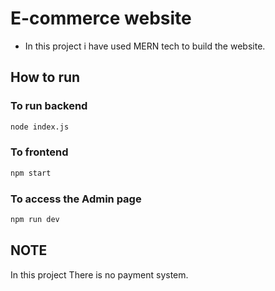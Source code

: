 # E-commerce website
+ In this project i have used MERN tech to build the website.

## How to run 
### To run backend 
```bash
node index.js
```

### To frontend 
```bash
npm start
```

### To access the Admin page
```bash
npm run dev
```

## NOTE
In this project There is no payment system.

